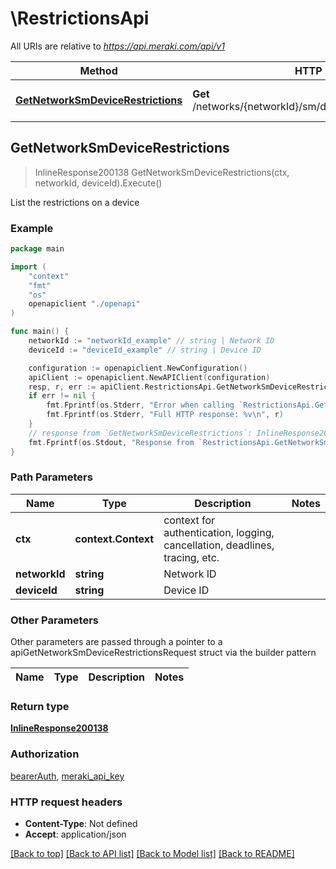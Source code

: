 # \RestrictionsApi

All URIs are relative to *https://api.meraki.com/api/v1*

Method | HTTP request | Description
------------- | ------------- | -------------
[**GetNetworkSmDeviceRestrictions**](RestrictionsApi.md#GetNetworkSmDeviceRestrictions) | **Get** /networks/{networkId}/sm/devices/{deviceId}/restrictions | List the restrictions on a device



## GetNetworkSmDeviceRestrictions

> InlineResponse200138 GetNetworkSmDeviceRestrictions(ctx, networkId, deviceId).Execute()

List the restrictions on a device



### Example

```go
package main

import (
    "context"
    "fmt"
    "os"
    openapiclient "./openapi"
)

func main() {
    networkId := "networkId_example" // string | Network ID
    deviceId := "deviceId_example" // string | Device ID

    configuration := openapiclient.NewConfiguration()
    apiClient := openapiclient.NewAPIClient(configuration)
    resp, r, err := apiClient.RestrictionsApi.GetNetworkSmDeviceRestrictions(context.Background(), networkId, deviceId).Execute()
    if err != nil {
        fmt.Fprintf(os.Stderr, "Error when calling `RestrictionsApi.GetNetworkSmDeviceRestrictions``: %v\n", err)
        fmt.Fprintf(os.Stderr, "Full HTTP response: %v\n", r)
    }
    // response from `GetNetworkSmDeviceRestrictions`: InlineResponse200138
    fmt.Fprintf(os.Stdout, "Response from `RestrictionsApi.GetNetworkSmDeviceRestrictions`: %v\n", resp)
}
```

### Path Parameters


Name | Type | Description  | Notes
------------- | ------------- | ------------- | -------------
**ctx** | **context.Context** | context for authentication, logging, cancellation, deadlines, tracing, etc.
**networkId** | **string** | Network ID | 
**deviceId** | **string** | Device ID | 

### Other Parameters

Other parameters are passed through a pointer to a apiGetNetworkSmDeviceRestrictionsRequest struct via the builder pattern


Name | Type | Description  | Notes
------------- | ------------- | ------------- | -------------



### Return type

[**InlineResponse200138**](InlineResponse200138.md)

### Authorization

[bearerAuth](../README.md#bearerAuth), [meraki_api_key](../README.md#meraki_api_key)

### HTTP request headers

- **Content-Type**: Not defined
- **Accept**: application/json

[[Back to top]](#) [[Back to API list]](../README.md#documentation-for-api-endpoints)
[[Back to Model list]](../README.md#documentation-for-models)
[[Back to README]](../README.md)

